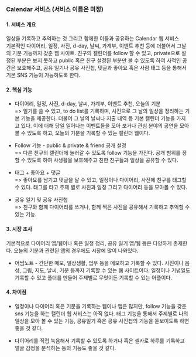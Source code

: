 ### Calendar 서비스 (서비스 이름은 미정)
#### 1. 서비스 개요      
일상을 기록하고 추억하는 것 그리고 함께한 이들과 공유하는 Calendar 웹 서비스     
기본적인 다이어리, 일정, 사진, d-day, 날씨, 가계부, 이벤트 추천 등에 더불어서 그날의 기분 기능까지 갖춘 웹 사이트. 친구의 캘린더를 follow 할 수 있고, private으로 설정된 부분은 보지 못하고 public 혹은 친구 설정된 부분만 볼 수 있도록 하여 사적인 공간은 보호해주고, 공유 일기나 공유 사진첩, 댓글과 좋아요 혹은 사람 태그 등을 통해서 기본 SNS 기능이 가능하도록 한다. 

#### 2. 핵심 기능   
*  다이어리, 일정, 사진, d-day, 날씨, 가계부, 이벤트 추천, 오늘의 기분      
  => 일기를 쓸 수 있고, to do list를 기록하며, 사진으로 그 날의 일상을 정리하는 기본 기능을 제공한다. 더불어 그 날의 날씨나 지출 내역 등 기본 캘린더 기능을 가지고 있다. 이에 더해 당일 일어나는 이벤트들을 모아 보거나 관심 분야의 공연을 모아 볼 수 있도록 하고, 오늘의 기분을 기록할 수 있는 캘린더 웹이다.

*  Follow 기능 - public & private & friend 공개 설정    
   => 다른 친구의 캘린더에 놀러갈 수 있도록 follow 기능을 가진다. 공개 범위를 정할 수 있도록 하여 사생활을 보호해주고 친한 친구들과 일상을 공유할 수 있다.

*  태그 + 좋아요 + 댓글     
  => 좋아요를 남기고 댓글을 달 수 있고, 일정이나 다이어리, 사진에 친구를 태그할 수 있다. 태그를 타고 주제 별로 사진과 일정 그리고 다이어리 등을 모아볼 수 있다. 

*  공유 일기 및 공유 사진첩      
  => 친구와 함께 다이어리를 쓰거나, 함께 찍은 사진을 공유해서 기록하고 추억할 수 있는 기능. 


#### 3. 시장 조사    
  기본적으로 다이어리 앱/웹이나 혹은 일정 정리, 공유 일기 앱/웹 등은 다양하게 존재한다. 오늘의 기분과 관련된 앱의 경우에도 시장에 많이 나와있다. 

  * 어썸노트 - 간단한 메모, 일상생활, 업무 등을 메모하고 기록할 수 있다. 사진이나 음성, 그림, 지도, 날씨, 기분 등까지 기록할 수 있는 웹 사이트이다. 일정이나 기념일도 기록할 수 있고 폴더를 만들어 주제별로 무엇이든 기록할 수 있는 어플이다. 

#### 4. 차이점    
*  일정이나 다이어리 혹은 기분을 기록하는 웹이나 앱은 많지만, follow 기능을 갖춘 sns 기능을 하는 캘린더 웹 서비스는 아직 없다. 태그 기능을 통해서 주제별로 나의 일상을 모아 볼 수 있는 기능, 공유일기 혹은 공유 사진첩의 기능을 돋보이도록 하면 좋을 것 같다.          

*  다이어리를 직접 녹음해서 기록할 수 있도록 하거나 혹은 셀카로 하루를 기록하고 얼굴 감정을 분석하는 등의 기능도 좋을 것 같다.

